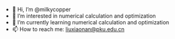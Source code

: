 - 👋 Hi, I’m @milkycopper
- 👀 I’m interested in numerical calculation and optimization
- 🌱 I’m currently learning numerical calculation and optimization
- 📫 How to reach me: liuxiaonan@pku.edu.cn

<!---
milkycopper/milkycopper is a ✨ special ✨ repository because its `README.md` (this file) appears on your GitHub profile.
You can click the Preview link to take a look at your changes.
--->
